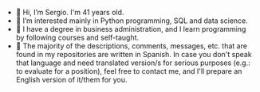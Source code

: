 - 👋 Hi, I’m Sergio. I'm 41 years old.
- 👀 I’m interested mainly in Python programming, SQL and data science.
- 🌱 I have a degree in business administration, and I learn programming by following courses and self-taught.
- 🧾 The majority of the descriptions, comments, messages, etc. that are found in my repositories are written in Spanish. In case you don't speak that language and
     need translated version/s for serious purposes (e.g.: to evaluate for a position), feel free to contact me, and I'll prepare an English version of it/them for you.
